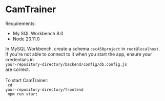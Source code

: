 <h1> CamTrainer </h1>

Requirements:
<br/>

- My SQL Workbench 8.0
  <br/>
- Node 20.11.0

In MySQL Workbench, create a schema `csc450project` in `root@localhost`.
<br/>
If you're not able to connect to it when you start the app, ensure your credentials in <br/> `your-repository-directory/backend/config/db.config.js` <br/> are correct.
<br/>
<br/>
To start CamTrainer:
<br/>
<code> cd your-repository-directory/frontend </code>
<br/>
<code> npm run start </code>
